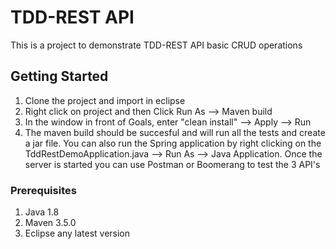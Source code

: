 # TDD-REST API

This is a project to demonstrate TDD-REST API basic CRUD operations

## Getting Started

1) Clone the project and import in eclipse
2) Right click on project and then Click Run As --> Maven build
3) In the window in front of Goals, enter "clean install" --> Apply --> Run
4) The maven build should be succesful and will run all the tests and create a jar file.
You can also run the Spring application by right clicking on the TddRestDemoApplication.java --> Run As --> Java Application.
Once the server is started you can use Postman or Boomerang to test the 3 API's

### Prerequisites

1) Java 1.8
2) Maven 3.5.0
3) Eclipse any latest version
